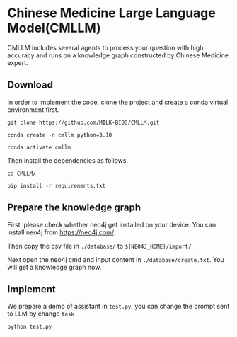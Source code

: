 # Chinese Medicine Large Language Model(CMLLM)
CMLLM includes several agents to process your question with high accuracy and runs on a knowledge graph constructed by Chinese Medicine expert.

## Download
In order to implement the code, clone the project and create a conda virtual environment first.

`git clone https://github.com/MILK-BIOS/CMLLM.git`

`conda create -n cmllm python=3.10`

`conda activate cmllm`

Then install the dependencies as follows.
 
`cd CMLLM/`

`pip install -r requirements.txt`

## Prepare the knowledge graph

First, please check whether neo4j get installed on your device. You can install neo4j from https://neo4j.com/.

Then copy the csv file in `./database/` to `${NEO4J_HOME}/import/`.

Next open the neo4j cmd and input content in `./database/create.txt`. You will get a knowledge graph now.

## Implement

We prepare a demo of assistant in `test.py`, you can change the prompt sent to LLM by change `task`

`python test.py`